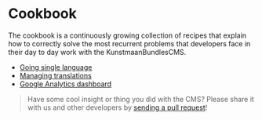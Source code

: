 # Cookbook

The cookbook is a continuously growing collection of recipes that explain how to correctly solve the most recurrent problems that developers face in their day to day work with the KunstmaanBundlesCMS.

* [Going single language](./05-01-going-single-language.md)* [Managing translations](./05-02-manage-translations.md)
* [Google Analytics dashboard](./05-03-google-analytics-dashboard.md)

> Have some cool insight or thing you did with the CMS? Please share it with us and other developers by [sending a pull request](./07-00-contributing.md)!